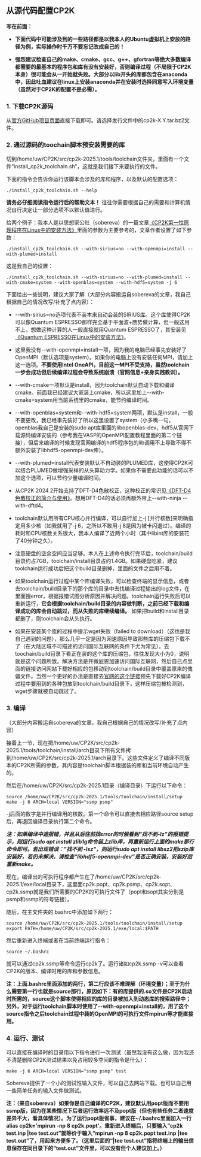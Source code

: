## 从源代码配置CP2K

**写在前面：**

- **下面代码中可能涉及到的一些路径都是以我本人的Ubuntu虚拟机上安放的路径为例，实际操作时千万不要忘记改成自己的！**

- **强烈建议检查自己的make、cmake、gcc、g++、gfortran等绝大多数编译都需要的最基本的程序包和库有没有安装好，否则编译过程（不局限于CP2K本身）很可能会从一开始就失败。大部分以lib开头的库都包含在anaconda中，因此吐血建议在linux上安装anaconda并在安装时选择同意写入环境变量（虽然对于CP2K的配置不是必需）。**

### 1. 下载CP2K源码

从[官方GitHub项目页面](https://github.com/cp2k/cp2k/releases/)直接下载即可。请选择发行文件中的cp2k-X.Y.tar.bz2文件。

### 2. 通过源码的toochain脚本预安装需要的库

切到/home/uw/CP2K/src/cp2k-2025.1/tools/toolchain文件夹，里面有一个文件“install_cp2k_toolchain.sh”，这就是我们接下来要执行的文件。

下面的指令会告诉你运行该脚本会涉及的库和程序，以及默认的配置选项：

```shell
./install_cp2k_toolchain.sh --help
```

**请务必仔细阅读指令运行后的帮助文本！** 往往你需要根据自己的需要和计算机情况自行决定让一部分选项不以默认值进行。

给两个例子：我本人是以思想家公社（sobereva）的一篇文章[《CP2K第一性原理程序在Linux中的安装方法》](http://sobereva.com/586)里面的参数为主要参考的，文章作者设置了如下参数：

```shell
./install_cp2k_toolchain.sh --with-sirius=no --with-openmpi=install --with-plumed=install
```

这是我自己的设置：

```shell
./install_cp2k_toolchain.sh --with-sirius=no --with-plumed=install --with-cmake=system --with-openblas=system --with-hdf5=system -j 6
```

下面给出一些说明，建议大家了解（大部分内容搬运自sobereva的文章，我自己根据自己的情况改写/补充了点内容）：

* --with-sirius=no选项代表不装本来自动会装的SIRIUS库。这个库使得CP2K可以像Quantum ESPRESSO那样完全基于平面波+赝势做计算，但一般这用不上，想做这种计算的人一般直接就用Quantum ESPRESSO了，其安装见[《Quantum ESPRESSO在Linux中的安装方法》](http://sobereva.com/562)。

* 这里我没有--with-openmpi=install一项，因为我的电脑已经事先安装好了OpenMPI（默认选项是system）。如果你的电脑上没有安装任何MPI，请加上这一选项。**不要使用Intel OneAPI，目前这一MPI不受支持，虽然toolchain一步会成功但后续编译过程会导致系统崩溃（官网信息+亲身实践教训）。**

* --with-cmake一项默认是install，因为toolchain默认自动下载和编译cmake。前面我已经建议大家装上cmake，所以这里加上--with-cmake=system用当前系统里的cmake，能节约编译时间。

* --with-openblas=system和--with-hdf5=system两项，默认是install，一般不要更改，我已经事先装好了所以这里设置了system（小多嘴一句，openblas我自己是安装的sudo apt库里面的libopenblas-dev，hdf5从官网下载源码编译安装的（参考我在VASP的OpenMPI配置教程里面的第二个链接），但后来编译的时候发现官网编译的hdf5程序包的lib调用不上导致不得不额外安装了libhdf5-openmpi-dev库）。

* --with-plumed=install代表安装默认不自动装的PLUMED库，这使得CP2K可以结合PLUMED做增强采样的从头算动力学。如果你不需要此功能的话可以不加这个选项，可以节约少量编译时间。

* 从CP2K 2024.2开始支持了DFT-D4色散校正，这种校正的常识见[《DFT-D4色散校正的简介与使用》](http://sobereva.com/464)。想用DFT-D4的话必须再额外带上--with-ninja --with-dftd4。

* toolchain默认用所有CPU核心并行编译，可以自行加上-j [并行核数]来明确指定用多少核（如我就用了-j 6，之所以不敢用-j 8是因为被卡闪退过）。编译的耗时和CPU核数关系很大，我本人编译了近两个小时（其中libint库的安装花了40分钟之久）。

* 注意硬盘的空余空间应当足够。本人在上述命令执行完毕后，toolchain/build目录约占7GB，toolchain/install目录占约1.4GB。如果硬盘吃紧，建议toolchain运行成功后把这个build目录删掉，里面的文件之后用不着。

* 如果toolchain运行过程中某个库编译失败，可以检查终端的显示信息，或者去toolchain/build目录下的那个库的目录中去找编译过程输出的log文件，在里面搜error，根据报错试图分析原因并解决问题。toolchain运行失败后可以重新运行，**它会根据toolchain/build目录的内容做判断，之前已经下载和编译成功的库会自动跳过，而从失败的库继续编译。** 如果把build和install目录都删了，则toolchain会从头执行。

* 如果在安装某个库的过程中提示wget失败（failed to download）（这也是我自己遇到的问题），那么几乎一定是因为网速原因导致那些库的压缩包下载不了（在大陆区域不可描述的访问国际互联网的条件下尤为常见）。去toochain/build目录下看正在装的这个库的压缩包，往往发现大小为0，说明就是这个问题所致。解决方法是开微屁恩加速访问国际互联网，然后自己点里面的链接访问网站下载好相应的包移动到toolchain/build目录中覆盖原来的傀儡文件。当然一个更好的办法是直接去[官网的这个链接](https://www.cp2k.org/static/downloads/)预先下载好CP2K编译过程中要用到的各种包放到toolchain/build目录下，这样压缩包被检测到，wget步骤就被自动跳过了。

### 3. 编译

（大部分内容搬运自sobereva的文章，我自己根据自己的情况改写/补充了点内容）

接着上一节，现在把/home/uw/CP2K/src/cp2k-2025.1/tools/toolchain/install/arch目录下所有文件拷到/home/uw/CP2K/src/cp2k-2025.1/arch目录下。这些文件定义了编译不同版本的CP2K所需的参数，其内容是toolchain脚本根据装的库和当前环境自动产生的。

然后在/home/uw/CP2K/src/cp2k-2025.1目录（编译目录）下运行以下命令：

```shell
source /home/uw/CP2K/src/cp2k-2025.1/tools/toolchain/install/setup
make -j 6 ARCH=local VERSION="ssmp psmp"
```

-j后面的数字是并行编译用的核数。第一个命令可以直接去相应路径source setup后，再退回编译目录执行第二个命令。

***注：如果编译中途报错，并且从后往前找error的时候看到“找不到-lz”的报错提示，则运行sudo apt install zlib1g命令装上zlib库，再重新运行上面的make那行命令即可。若出现错误："找不到 -lsz"，则运行sudo apt install libsz2把szip库安装好，若仍未解决，请检查“libhdf5-openmpi-dev”是否正确安装，安装好后重新make。***

现在，编译出的可执行程序都产生在了/home/uw/CP2K/src/cp2k-2025.1/exe/local目录下，这里面cp2k.popt、cp2k.psmp、cp2k.sopt、cp2k.ssmp就是我们所需要的CP2K的可执行文件了（popt和sopt其实分别是psmp和ssmp的符号链接）。

随后，在主文件夹的.bashrc中添加如下两行：

```shell
source /home/uw/CP2K/src/cp2k-2025.1/tools/toolchain/install/setup
export PATH=/home/uw/CP2K/src/cp2k-2025.1/exe/local:$PATH
```

然后重新进入终端或者在当前终端运行指令：

```shell
source ~/.bashrc
```

就可以通过cp2k.ssmp等命令运行cp2k了。运行诸如cp2k.ssmp -v可以查看CP2K的版本、编译时用的库和参数信息。

**注：上面.bashrc里面添加的两行，第二行应该不难理解（环境变量）；至于为什么需要第一行也就是source那行，原因如下：有的库提供的.so文件是CP2K启动时所需的，source这个脚本使得相应的库的目录被加入到动态库的搜索路径中；另外，对于运行toolchain脚本时使用了--with-openmpi=install的，用了这个source指令之后toolchain过程中装的OpenMPI的可执行文件mpirun等才能直接用。**

### 4. 运行、测试

可以直接在编译时的目录用以下指令进行一次测试（虽然我没有这么做，因为我还不清楚删除CP2K测试结果以免占用较多空间的指令是什么）：

```shell
make -j 6 ARCH=local VERSION="ssmp psmp" test
```

Sobereva提供了一个小的测试性输入文件，可以自己去网站下载。也可以自己用一些简单任务的输入文件做测试。

**注：（来自sobereva）如果你是自己编译的CP2K，建议默认用popt版而不要用ssmp版，因为在某些情况下后者运行效率远不及popt版（但也有些任务二者速度差异不大，看具体情况）。为了运行popt版省事，建议在~/.bashrc里面加入一行alias cp2k='mpirun -np 8 cp2k.popt'。重新进入终端后，只要输入“cp2k test.inp \|tee test.out”就等价于输入“mpirun -np 8 cp2k.popt test.inp \|tee test.out”了，用起来方便多了。（这里后面的“\|tee test.out”指将终端上的输出信息保存在同目录下的“test.out”文件里，可以没有但个人建议加上。）**
